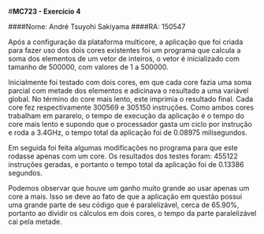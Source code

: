 #**MC723 - Exercício 4**

####Nome: André Tsuyohi Sakiyama
####RA: 150547

  Após a configuração da plataforma multicore, a aplicação que foi criada para fazer uso dos dois cores existentes foi um programa que calcula a soma dos elementos de um vetor de inteiros, o vetor é inicializado com tamanho de 500000, com valores de 1 a 500000.

  Inicialmente foi testado com dois cores, em que cada core fazia uma soma parcial com metade dos elementos e adicinava o resultado a uma variável global. No término do core mais lento, este imprimia o resultado final.  Cada core fez respectivamente 300569 e 305150 instruções. Como ambos cores trabalham em pararelo,  o tempo de execução da aplicação é o tempo do core mais lento e supondo que o processador gasta um ciclo por instrução e roda a 3.4GHz, o tempo total da aplicação foi de 0.08975 milisegundos.

  Em seguida foi feita algumas modificações no programa para que este rodasse apenas com um core. Os resultados dos testes foram: 455122 instruções geradas, e portanto o tempo total da aplicação foi de  0.13386 segundos.

  Podemos observar que houve um ganho muito grande ao usar apenas um core a mais. Isso se deve ao fato de que a aplicação em questão possui uma grande parte de seu código que é paralelizável, cerca de 65.90%, portanto ao dividir os cálculos em dois cores, o tempo da parte paralelizável cai pela metade.
